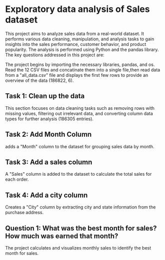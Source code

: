 # Exploratory data analysis of Sales dataset
This project aims to analyze sales data from a real-world dataset. It performs various data cleaning, manipulation, and analysis tasks to gain insights into the sales performance, customer behavior, and product popularity. The analysis is performed using Python and the pandas library. The key questions addressed in this project are:

The project begins by importing the necessary libraries, pandas, and os.
Read the 12 CSV files and concatinate them into a single file,then read data from a "all_data.csv" file and displays the first few rows to provide an overview of the data (186822, 6).
## Task 1: Clean up the data
This section focuses on data cleaning tasks such as removing rows with missing values, filtering out irrelevant data, and converting column data types for further analysis (186305 entries). 
## Task 2: Add Month Column
adds a "Month" column to the dataset for grouping sales data by month.
## Task 3: Add a sales column
A "Sales" column is added to the dataset to calculate the total sales for each order.
## Task 4: Add a city column
Creates a "City" column by extracting city and state information from the purchase address.
## Question 1: What was the best month for sales? How much was earned that month?
The project calculates and visualizes monthly sales to identify the best month for sales.
